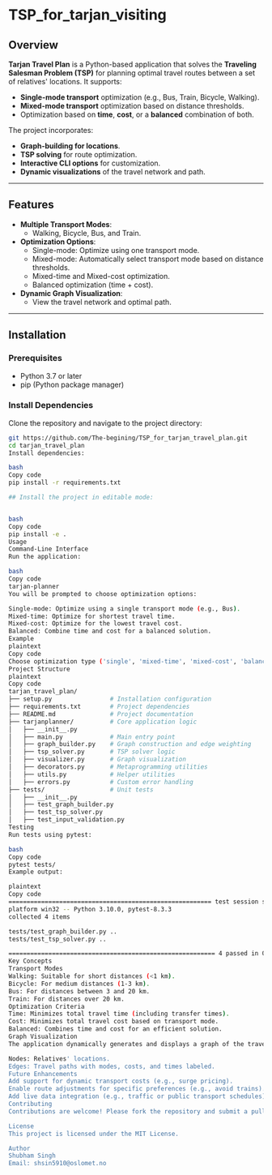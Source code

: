 # TSP_for_tarjan_visiting

## Overview
**Tarjan Travel Plan** is a Python-based application that solves the **Traveling Salesman Problem (TSP)** for planning optimal travel routes between a set of relatives' locations. It supports:
- **Single-mode transport** optimization (e.g., Bus, Train, Bicycle, Walking).
- **Mixed-mode transport** optimization based on distance thresholds.
- Optimization based on **time**, **cost**, or a **balanced** combination of both.

The project incorporates:
- **Graph-building for locations**.
- **TSP solving** for route optimization.
- **Interactive CLI options** for customization.
- **Dynamic visualizations** of the travel network and path.

---

## Features
- **Multiple Transport Modes**:
  - Walking, Bicycle, Bus, and Train.
- **Optimization Options**:
  - Single-mode: Optimize using one transport mode.
  - Mixed-mode: Automatically select transport mode based on distance thresholds.
  - Mixed-time and Mixed-cost optimization.
  - Balanced optimization (time + cost).
- **Dynamic Graph Visualization**:
  - View the travel network and optimal path.

---

## Installation

### Prerequisites
- Python 3.7 or later
- pip (Python package manager)

### Install Dependencies
Clone the repository and navigate to the project directory:
```bash
git https://github.com/The-begining/TSP_for_tarjan_travel_plan.git
cd tarjan_travel_plan
Install dependencies:

bash
Copy code
pip install -r requirements.txt

## Install the project in editable mode:


bash
Copy code
pip install -e .
Usage
Command-Line Interface
Run the application:

bash
Copy code
tarjan-planner
You will be prompted to choose optimization options:

Single-mode: Optimize using a single transport mode (e.g., Bus).
Mixed-time: Optimize for shortest travel time.
Mixed-cost: Optimize for the lowest travel cost.
Balanced: Combine time and cost for a balanced solution.
Example
plaintext
Copy code
Choose optimization type ('single', 'mixed-time', 'mixed-cost', 'balanced'): balanced
Project Structure
plaintext
Copy code
tarjan_travel_plan/
├── setup.py                # Installation configuration
├── requirements.txt        # Project dependencies
├── README.md               # Project documentation
├── tarjanplanner/          # Core application logic
│   ├── __init__.py
│   ├── main.py             # Main entry point
│   ├── graph_builder.py    # Graph construction and edge weighting
│   ├── tsp_solver.py       # TSP solver logic
│   ├── visualizer.py       # Graph visualization
│   ├── decorators.py       # Metaprogramming utilities
│   ├── utils.py            # Helper utilities
│   ├── errors.py           # Custom error handling
├── tests/                  # Unit tests
│   ├── __init__.py
│   ├── test_graph_builder.py
│   ├── test_tsp_solver.py
│   ├── test_input_validation.py
Testing
Run tests using pytest:

bash
Copy code
pytest tests/
Example output:

plaintext
Copy code
======================================================== test session starts ========================================================
platform win32 -- Python 3.10.0, pytest-8.3.3
collected 4 items

tests/test_graph_builder.py ..                                                                                                 [ 50%]
tests/test_tsp_solver.py ..                                                                                                   [100%]

========================================================= 4 passed in 0.52s =========================================================
Key Concepts
Transport Modes
Walking: Suitable for short distances (<1 km).
Bicycle: For medium distances (1-3 km).
Bus: For distances between 3 and 20 km.
Train: For distances over 20 km.
Optimization Criteria
Time: Minimizes total travel time (including transfer times).
Cost: Minimizes total travel cost based on transport mode.
Balanced: Combines time and cost for an efficient solution.
Graph Visualization
The application dynamically generates and displays a graph of the travel network. The graph includes:

Nodes: Relatives' locations.
Edges: Travel paths with modes, costs, and times labeled.
Future Enhancements
Add support for dynamic transport costs (e.g., surge pricing).
Enable route adjustments for specific preferences (e.g., avoid trains).
Add live data integration (e.g., traffic or public transport schedules).
Contributing
Contributions are welcome! Please fork the repository and submit a pull request.

License
This project is licensed under the MIT License.

Author
Shubham Singh
Email: shsin5910@oslomet.no